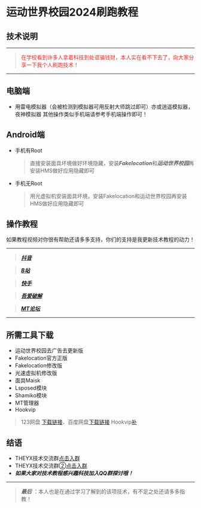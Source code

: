 # 运动世界校园2024刷跑教程

## 技术说明

---

> <font color="#ec2b24">在学校看到许多人拿着科技到处诓骗钱财，本人实在看不下去了，向大家分享一下我个人刷跑技术！</font>

---

## 电脑端

- 用雷电模拟器（会被检测到模拟器可用反射大师跳过即可）亦或逍遥模拟器，夜神模拟器
  其他操作类似手机端请参考手机端操作即可！

## Android端

- 手机有Root
  > 直接安装面具坏境做好环境隐藏，安装***Fakelocation***和***运动世界校园***再安装HMS做好应用隐藏即可
  >
- 手机无Root
  > 用光虚拟机安装面具坏境，安装Fakelocation和运动世界校园再安装HMS做好应用隐藏即可
  >

## 操作教程

如果教程视频对你很有帮助还请多多支持，你们的支持是我更新技术教程的动力！

---
> [***抖音***]()

> [***B站***](https://)

> [***快手***](https://)

> [***吾爱破解***](https://)

> [***MT论坛***](https://)

---
## 所需工具下载

- 运动世界校园去广告去更新版 
- Fakelocation官方正版
- Fakelocation修改版
- 光速虚拟机修改版
- 面具Maisk
- Lsposed模块
- Shamiko模块
- MT管理器
- Hookvip

> 123网盘 [下载链接](https://www.123pan.com/s/NbrUVv-kna6d.html)、百度网盘[下载链接](暂时没有) Hookvip[补](https://www.123pan.com/s/NbrUVv-ona6d.html)

## 结语

- THEYX技术交流群[点击入群](http://qm.qq.com/cgi-bin/qm/qr?_wv=1027&k=pYluVaItjyOrQKOlPVv8Sxcq6J4ym9-I&authKey=07%2FBIPfgvgHIYbm6kkNWv%2BoCDc04wXILh7mV5SiClYfw3lo%2BwjRnLjUF8uzryP1G&noverify=0&group_code=541233272)
- THEYX技术交流群②[点击入群](https://qm.qq.com/q/ekIK6bYlEc)
- ***如果大家对技术教程感兴趣科技加入QQ群探讨哦！***

---

> ***最后*** ：本人也是在通过学习了解到的该项技术，有不足之处还请多多指教！
